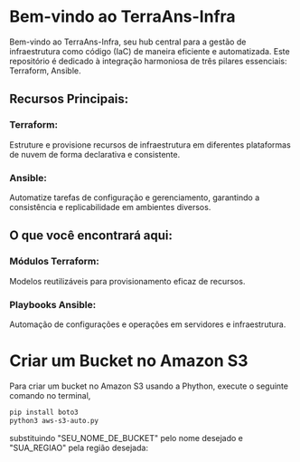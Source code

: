 # Bem-vindo ao TerraAns-Infra

Bem-vindo ao TerraAns-Infra, seu hub central para a gestão de infraestrutura como código (IaC) de maneira eficiente e automatizada. Este repositório é dedicado à integração harmoniosa de três pilares essenciais: Terraform, Ansible.

## Recursos Principais:

### Terraform:

Estruture e provisione recursos de infraestrutura em diferentes plataformas de nuvem de forma declarativa e consistente.

### Ansible:

Automatize tarefas de configuração e gerenciamento, garantindo a consistência e replicabilidade em ambientes diversos.

## O que você encontrará aqui:

### Módulos Terraform:

Modelos reutilizáveis para provisionamento eficaz de recursos.

### Playbooks Ansible:

Automação de configurações e operações em servidores e infraestrutura.

# Criar um Bucket no Amazon S3

Para criar um bucket no Amazon S3 usando a Phython, execute o seguinte comando no terminal,

```bash
pip install boto3
python3 aws-s3-auto.py
```
substituindo "SEU_NOME_DE_BUCKET" pelo nome desejado e "SUA_REGIAO" pela região desejada:



